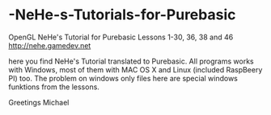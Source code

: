 # -NeHe-s-Tutorials-for-Purebasic

OpenGL NeHe's Tutorial for Purebasic Lessons 1-30, 36, 38 and 46
http://nehe.gamedev.net

here you find NeHe's Tutorial translated to Purebasic.
All programs works with Windows, most of them with MAC OS X and Linux (included RaspBeery PI) too.
The problem on windows only files here are special windows funktions from the lessons.

Greetings Michael
